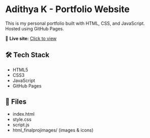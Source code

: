 # Adithya K - Portfolio Website

This is my personal portfolio built with HTML, CSS, and JavaScript.  
Hosted using GitHub Pages.

🔗 **Live site:** [Click to view](https://adithya-k9496.github.io/adithya-portfollio/)

## 🛠 Tech Stack

- HTML5
- CSS3
- JavaScript
- GitHub Pages

## 📁 Files

- index.html
- style.css
- script.js
- html_finalprojimages/ (images & icons)
